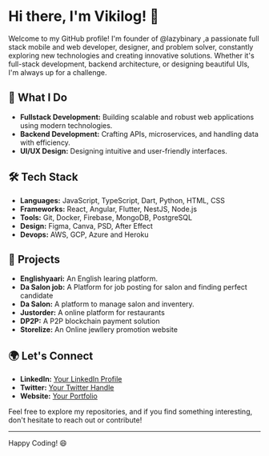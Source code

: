 # Hi there, I'm Vikilog! 👋

Welcome to my GitHub profile! I'm founder of @lazybinary ,a passionate full stack mobile and web developer, designer, and problem solver, constantly exploring new technologies and creating innovative solutions. Whether it's full-stack development, backend architecture, or designing beautiful UIs, I'm always up for a challenge.

## 🚀 What I Do

- **Fullstack Development:** Building scalable and robust web applications using modern technologies.
- **Backend Development:** Crafting APIs, microservices, and handling data with efficiency.
- **UI/UX Design:** Designing intuitive and user-friendly interfaces.

## 🛠 Tech Stack

- **Languages:** JavaScript, TypeScript, Dart, Python, HTML, CSS
- **Frameworks:** React, Angular, Flutter, NestJS, Node.js
- **Tools:** Git, Docker, Firebase, MongoDB, PostgreSQL
- **Design:** Figma, Canva, PSD, After Effect
- **Devops:** AWS, GCP, Azure and Heroku

## 💼 Projects

- **Englishyaari:** An English learing platform.
- **Da Salon job:** A Platform for job posting for salon and finding perfect candidate
- **Da Salon:** A platform to manage salon and inventery.
- **Justorder:** A online platform for restaurants
- **DP2P:** A P2P blockchain payment solution
- **Storelize:** An Online jewllery promotion website

## 🌍 Let's Connect

- **LinkedIn:** [Your LinkedIn Profile](https://www.linkedin.com/in/vikilog/)
- **Twitter:** [Your Twitter Handle](https://x.com/svikasswami03)
- **Website:** [Your Portfolio](www.lazybinary.com)

Feel free to explore my repositories, and if you find something interesting, don't hesitate to reach out or contribute!

---

Happy Coding! 😄
